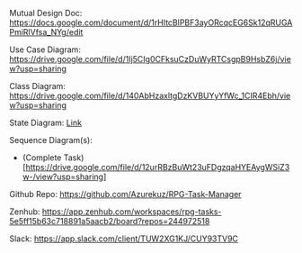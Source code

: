 Mutual Design Doc:
https://docs.google.com/document/d/1rHItcBlPBF3ayORcqcEG6Sk12qRUGAPmiRlVfsa_NYg/edit

Use Case Diagram:
https://drive.google.com/file/d/1Ij5CIg0CFksuCzDuWyRTCsgpB9HsbZ6j/view?usp=sharing

Class Diagram:
https://drive.google.com/file/d/140AbHzaxltgDzKVBUYyYfWc_1CIR4Ebh/view?usp=sharing

State Diagram: [Link](https://drive.google.com/file/d/134E-9GA6rUwMoUZYmXNXvw5RGvk49CfN/view?usp=sharing)

Sequence Diagram(s):
+ (Complete Task)[https://drive.google.com/file/d/12urRBzBuWt23uFDgzqaHYEAygWSiZ3w-/view?usp=sharing]

Github Repo:
https://github.com/Azurekuz/RPG-Task-Manager

Zenhub:
https://app.zenhub.com/workspaces/rpg-tasks-5e5ff15b63c718891a5aacb2/board?repos=244972518

Slack:
https://app.slack.com/client/TUW2XG1KJ/CUY93TV9C
